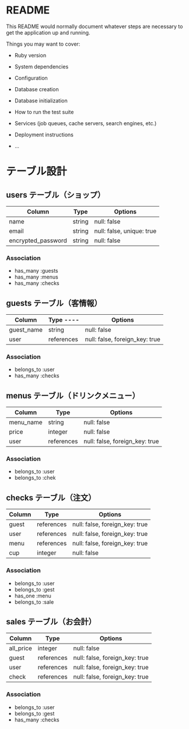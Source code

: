 # README

This README would normally document whatever steps are necessary to get the
application up and running.

Things you may want to cover:

* Ruby version

* System dependencies

* Configuration

* Database creation

* Database initialization

* How to run the test suite

* Services (job queues, cache servers, search engines, etc.)

* Deployment instructions

* ...

# テーブル設計

## users テーブル（ショップ）

| Column             | Type   | Options                   |
| ------------------ | ------ | ------------------------- |
| name               | string | null: false               |
| email              | string | null: false, unique: true |
| encrypted_password | string | null: false               |

### Association
* has_many :guests
* has_many :menus
* has_many :checks

## guests テーブル（客情報）

| Column        | Type ----  | Options                        |
| ------------- | ---------- | -------------------------------|
| guest_name    | string     | null: false                    |
| user          | references | null: false, foreign_key: true |

### Association
* belongs_to :user
* has_many :checks

## menus テーブル（ドリンクメニュー）

| Column    | Type         | Options                        |
| ----------| ------------ | ------------------------------ |
| menu_name | string       | null: false                    |
| price     | integer      | null: false                    |
| user      | references   | null: false, foreign_key: true |

### Association
* belongs_to :user
* belongs_to :chek

## checks テーブル（注文）

| Column     | Type       | Options                        |
| -----------| ---------- | -------------------------------|
| guest      | references | null: false, foreign_key: true |
| user       | references | null: false, foreign_key: true |
| menu       | references | null: false, foreign_key: true |
| cup        | integer    | null: false                    |

### Association
* belongs_to :user
* belongs_to :gest
* has_one :menu
* belongs_to :sale

## sales テーブル（お会計）

| Column     | Type       | Options                        |
| -----------|------------|--------------------------------|
| all_price  | integer    | null: false                    |
| guest      | references | null: false, foreign_key: true |
| user       | references | null: false, foreign_key: true |
| check      | references | null: false, foreign_key: true |

### Association
* belongs_to :user
* belongs_to :gest
* has_many :checks





